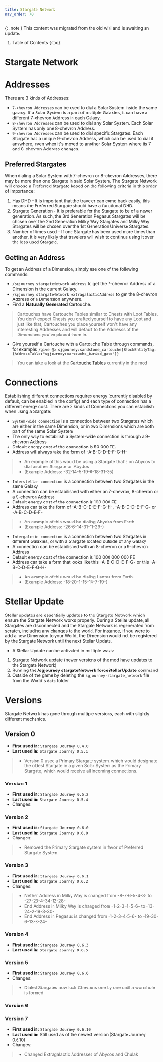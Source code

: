 ```yaml
---
title: Stargate Network
nav_order: 70
---
```


{: .note }
This content was migrated from the old wiki and is awaiting an update.

1. Table of Contents
{:toc}

# Stargate Network

# Addresses

There are 3 kinds of Addresses:
* `7-chevron Addresses` can be used to dial a Solar System inside the same galaxy. If a Solar System is a part of multiple Galaxies, it can have a different 7-chevron Address in each Galaxy.
* `8-chevron Addresses` can be used to dial any Solar System. Each Solar System has only one 8-chevron Address.
* `9-chevron Addresses` can be used to dial specific Stargates. Each Stargate has a unique 9-chevron Address, which can be used to dial it anywhere, even when it's moved to another Solar System where its 7 and 8-chevron Address changes.

## Preferred Stargates
When dialing a Solar System with 7-chevron or 8-chevron Addresses, there may be more than one Stargate in said Solar System. The Stargate Network will choose a Preferred Stargate based on the following criteria in this order of importance:
1. Has DHD - It is important that the traveler can come back easily, this means the Preferred Stargate should have a functional DHD.
2. Stargate Generation - It is preferable for the Stargate to be of a newer generation. As such, the 3rd Generation Pegasus Stargates will be chosen over the 2nd Generation Milky Way Stargates and Milky Way Stargates will be chosen over the 1st Generation Universe Stargates.
3. Number of times used - If one Stargate has been used more times than another, it is very likely that travelers will wish to continue using it over the less used Stargate.

## Getting an Address
To get an Address of a Dimension, simply use one of the following commands:
* `/sgjourney stargateNetwork address` to get the 7-chevron Address of a Dimension in the current Galaxy.
* `/sgjourney stargateNetwork extragalacticAddress` to get the 8-chevron Address of a Dimension anywhere.
* Find a **Naturally Generated** Cartouche.
> Cartouches have Cartouche Tables similar to Chests with Loot Tables. You don't expect Chests you crafted yourself to have any Loot and just like that, Cartouches you place yourself won't have any interesting Addresses and will default to the Addresss of the Dimensions you've placed them in.
* Give yourself a Cartouche with a Cartouche Table through commands, for example: `/give @p sjgourney:sandstone_cartouche{BlockEntityTag:{AddressTable:"sgjourney:cartouche_buried_gate"}}`
> You can take a look at the [Cartouche Tables](https://github.com/Povstalec/StargateJourney/tree/main/src/main/resources/data/sgjourney/sgjourney/address_table) currently in the mod

# Connections
Estabilishing different connections requires energy (currently disabled by default, can be enabled in the config) and each type of connection has a different energy cost. There are 3 kinds of Connections you can estabilish when using a Stargate:
* `System-wide connection` is a connection between two Stargates which are either in the same Dimension, or in two Dimensions which are both part of the same Solar System
* The only way to estabilish a System-wide connection is through a 9-chevron Address
* Default energy cost of the connection is 50 000 FE.
* Address will always take the form of -A-B-C-D-E-F-G-H-
> * An example of this would be using a Stargate that's on Abydos to dial another Stargate on Abydos
> * (Example Address: -32-14-5-19-6-18-31-35)

* `Interstellar connection` is a connection between two Stargates in the same Galaxy
* A connection can be estabilished with either an 7-chevron, 8-chevron or a 9-chevron Address
* Default energy cost of the connection is 100 000 FE
* Address can take the form of -A-B-C-D-E-F-G-H-,  -A-B-C-D-E-F-G- or  -A-B-C-D-E-F-
> * An example of this would be dialing Abydos from Earth
> * (Example Address: -26-6-14-31-11-29-)

* `Intergalctic connection` is a connection between two Stargates in different Galaxies, or with a Stargate located outside of any Galaxy
* A connection can be estabilished with an 8-chevron or a 9-chevron Address
* Default energy cost of the connection is 100 000 000 000 FE
* Address can take a form that looks like this -A-B-C-D-E-F-G- or this -A-B-C-D-E-F-G-H-
> * An example of this would be dialing Lantea from Earth
> * (Example Address: -18-20-1-15-14-7-19-)

# Stellar Update
Stellar updates are essentially updates to the Stargate Network which ensure the Stargate Network works properly. During a Stellar update, all Stargates are disconnected and the Stargate Network is regenerated from scratch, including any changes to the world. For instance, if you were to add a new Dimension to your World, the Dimension would not be registered by the Stargate Network until the next Stellar Update.
* A Stellar Update can be activated in multiple ways:
1. Stargate Network update (newer versions of the mod have updates to the Stargate Network)
2. Running the **/sgjourney stargateNetwork forceStellarUpdate** command
3. Outside of the game by deleting the `sgjourney-stargate_network` file from the World's `data` folder

# Versions
Stargate Network has gone through multiple versions, each with slightly different mechanics.

## Version 0
* **First used in:** `Stargate Journey 0.4.0`
* **Last used in:** `Stargate Journey 0.5.1`
> * Version 0 used a Primary Stargate system, which would designate the oldest Stargate in a given Solar System as the Primary Stargate, which would receive all incoming connections.

### Version 1
* **First used in:** `Stargate Journey 0.5.2`
* **Last used in:** `Stargate Journey 0.5.4`
* Changes:

### Version 2
* **First used in:** `Stargate Journey 0.6.0`
* **Last used in:** `Stargate Journey 0.6.0`
* Changes:
> * Removed the Primary Stargate system in favor of Preferred Stargate System.

### Version 3
* **First used in:** `Stargate Journey 0.6.1`
* **Last used in:** `Stargate Journey 0.6.2`
* Changes:
> * Nether Address in Milky Way is changed from -8-7-6-5-4-3- to -27-23-4-34-12-28-
> * End Address in Milky Way is changed from -1-2-3-4-5-6- to -13-24-2-19-3-30-
> * End Address in Pegasus is changed from -1-2-3-4-5-6- to -19-30-6-13-3-24-

### Version 4
* **First used in:** `Stargate Journey 0.6.3`
* **Last used in:** `Stargate Journey 0.6.5`

### Version 5
* **First used in:** `Stargate Journey 0.6.6`
* Changes:
> * Dialed Stargates now lock Chevrons one by one until a wormhole is formed

### Version 6

### Version 7
* **First used in:** `Stargate Journey 0.6.10`
* **Last used in:** Still used as of the newest version (Stargate Journey 0.6.10)
* Changes:
> * Changed Extragalactic Addresses of Abydos and Chulak
